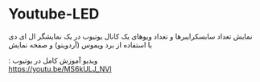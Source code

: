 # Youtube-LED
نمایش تعداد سابسکرایبرها و تعداد ویوهای یک کانال یوتیوب در یک نمایشگر ال ای دی
<br>
با استفاده از برد ویموس (آردوینو) و صفحه نمایش

: ویدیو آموزش کامل در یوتیوب
<br>
https://youtu.be/MS6kULJ_NVI
